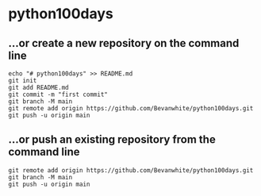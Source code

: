 # python100days

## …or create a new repository on the command line
```
echo "# python100days" >> README.md
git init
git add README.md
git commit -m "first commit"
git branch -M main
git remote add origin https://github.com/Bevanwhite/python100days.git
git push -u origin main
```

## …or push an existing repository from the command line
```
git remote add origin https://github.com/Bevanwhite/python100days.git
git branch -M main
git push -u origin main
```